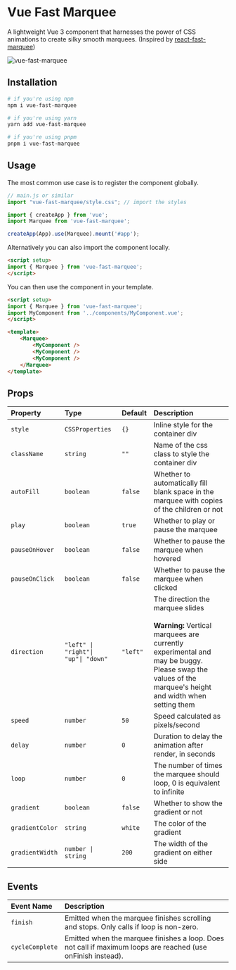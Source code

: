 # Vue Fast Marquee

A lightweight Vue 3 component that harnesses the power of CSS animations to create silky smooth marquees. (Inspired by [react-fast-marquee](https://npmjs.org/package/react-fast-marquee))

![vue-fast-marquee](https://media.giphy.com/media/6ritiN2cpvpsyz4fo6/giphy.gif)

## Installation

```sh
# if you're using npm
npm i vue-fast-marquee

# if you're using yarn
yarn add vue-fast-marquee

# if you're using pnpm
pnpm i vue-fast-marquee
```

## Usage

The most common use case is to register the component globally.

```js
// main.js or similar
import "vue-fast-marquee/style.css"; // import the styles

import { createApp } from 'vue';
import Marquee from 'vue-fast-marquee';

createApp(App).use(Marquee).mount('#app');
```

Alternatively you can also import the component locally.

```html
<script setup>
import { Marquee } from 'vue-fast-marquee';
</script>
```

You can then use the component in your template.

```html
<script setup>
import { Marquee } from 'vue-fast-marquee';
import MyComponent from '../components/MyComponent.vue';
</script>

<template>
    <Marquee>
        <MyComponent />
        <MyComponent />
        <MyComponent />
    </Marquee>
</template>
```

## Props

| Property          | Type                                | Default           | Description                                                                                                                                                                                          |
| :---------------- | :---------------------------------- | :---------------- | :--------------------------------------------------------------------------------------------------------------------------------------------------------------------------------------------------- |
| `style`         | `CSSProperties`                     | `{}`     | Inline style for the container div                                                                                                                                                                   |
| `className`     | `string`                            | `""`     | Name of the css class to style the container div                                                                                                                                                     |
| `autoFill`      | `boolean`                           | `false`  | Whether to automatically fill blank space in the marquee with copies of the children or not                                                                                                          |
| `play`          | `boolean`                           | `true`   | Whether to play or pause the marquee                                                                                                                                                                 |
| `pauseOnHover`  | `boolean`                           | `false`  | Whether to pause the marquee when hovered                                                                                                                                                            |
| `pauseOnClick`  | `boolean`                           | `false`  | Whether to pause the marquee when clicked                                                                                                                                                            |
| `direction`     | `"left" \| "right"\| "up"\| "down"` | `"left"` | The direction the marquee slides <br /><br /> **Warning:** Vertical marquees are currently experimental and may be buggy. Please swap the values of the marquee's height and width when setting them |
| `speed`         | `number`                            | `50`     | Speed calculated as pixels/second                                                                                                                                                                    |
| `delay`         | `number`                            | `0`      | Duration to delay the animation after render, in seconds                                                                                                                                             |
| `loop`          | `number`                            | `0`      | The number of times the marquee should loop, 0 is equivalent to infinite                                                                                                                             |
| `gradient`      | `boolean`                           | `false`  | Whether to show the gradient or not                                                                                                                                                                  |
| `gradientColor` | `string`                            | `white`  | The color of the gradient                                                                                                                                                                            |
| `gradientWidth` | `number \| string`                  | `200`    | The width of the gradient on either side                                                                                                                                                             |     |

## Events

| Event Name      | Description                                                                                                  |
| :-------------- | :----------------------------------------------------------------------------------------------------------- |
| `finish`        | Emitted when the marquee finishes scrolling and stops. Only calls if loop is non-zero.                       |
| `cycleComplete` | Emitted when the marquee finishes a loop. Does not call if maximum loops are reached (use onFinish instead). |
